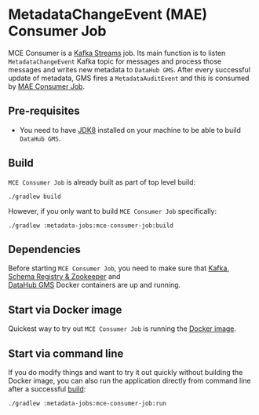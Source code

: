 # MetadataChangeEvent (MAE) Consumer Job
MCE Consumer is a [Kafka Streams](https://kafka.apache.org/documentation/streams/) job. Its main function is to listen
`MetadataChangeEvent` Kafka topic for messages and process those messages and writes new metadata to `DataHub GMS`.
After every successful update of metadata, GMS fires a `MetadataAuditEvent` and this is consumed by 
[MAE Consumer Job](../mae-consumer-job).

## Pre-requisites
* You need to have [JDK8](https://www.oracle.com/java/technologies/jdk8-downloads.html) 
installed on your machine to be able to build `DataHub GMS`.

## Build
`MCE Consumer Job` is already built as part of top level build:
```
./gradlew build
```
However, if you only want to build `MCE Consumer Job` specifically:
```
./gradlew :metadata-jobs:mce-consumer-job:build
```

## Dependencies
Before starting `MCE Consumer Job`, you need to make sure that [Kafka, Schema Registry & Zookeeper](../../docker/kafka) and  
[DataHub GMS](../../docker/gms) Docker containers are up and running.

## Start via Docker image
Quickest way to try out `MCE Consumer Job` is running the [Docker image](../../docker/mce-consumer).

## Start via command line
If you do modify things and want to try it out quickly without building the Docker image, you can also run
the application directly from command line after a successful [build](#build):
```
./gradlew :metadata-jobs:mce-consumer-job:run
```